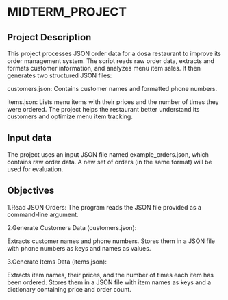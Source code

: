 # MIDTERM_PROJECT 

## Project Description

This project processes JSON order data for a dosa restaurant to improve its order management system. The script reads raw order data, extracts and formats customer information, and analyzes menu item sales. It then generates two structured JSON files:

customers.json: Contains customer names and formatted phone numbers.

items.json: Lists menu items with their prices and the number of times they were ordered.
The project helps the restaurant better understand its customers and optimize menu item tracking.

## Input data

The project uses an input JSON file named example_orders.json, which contains raw order data. A new set of orders (in the same format) will be used for evaluation.

## Objectives
1.Read JSON Orders:
The program reads the JSON file provided as a command-line argument.

2.Generate Customers Data (customers.json):

Extracts customer names and phone numbers.
Stores them in a JSON file with phone numbers as keys and names as values.

3.Generate Items Data (items.json):

Extracts item names, their prices, and the number of times each item has been ordered.
Stores them in a JSON file with item names as keys and a dictionary containing price and order count.